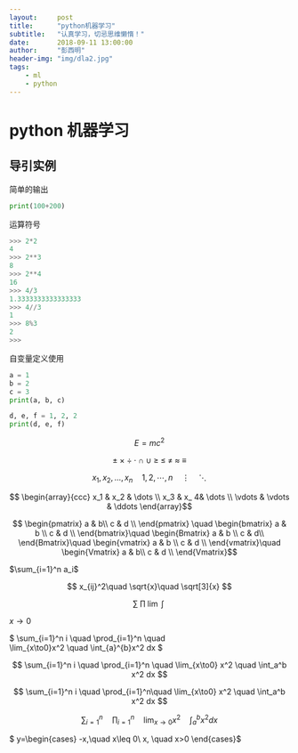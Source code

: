 ```yaml
---
layout:     post
title:      "python机器学习"
subtitle:   "认真学习，切忌思维懒惰！"
date:       2018-09-11 13:00:00
author:     "彭西明"
header-img: "img/dla2.jpg"
tags:
    - ml
    - python
---
```


<!--<script type="text/javascript" src="https://cdn.mathjax.org/mathjax/latest/MathJax.js?config=TeX-AMS-MML_HTMLorMML"></script>-->

# python 机器学习

## 导引实例

简单的输出

``` python
print(100+200)
```

运算符号

```python
>>> 2*2
4
>>> 2**3
8
>>> 2**4
16
>>> 4/3
1.3333333333333333
>>> 4//3
1
>>> 8%3
2
>>>
```

自变量定义使用

```python
a = 1
b = 2
c = 3
print(a, b, c)

d, e, f = 1, 2, 2
print(d, e, f)
```

$$ E = mc^2 $$

$$ \pm\; \times\; \div\; \cdot\; \cap\; \cup\; \geq\; \leq\; \neq\; \approx\; \equiv $$

$$ x_1, x_2, \dots, x_n\quad 1,2,\cdots,n\quad \vdots\quad \ddots $$

$$
\begin{array}{ccc}
x_1 & x_2 & \dots \\
x_3 & x_ 4& \dots \\
\vdots & \vdots & \ddots
\end{array}$$

$$
\begin{pmatrix} a & b\\ c & d \\ \end{pmatrix} \quad
\begin{bmatrix} a & b \\ c & d \\ \end{bmatrix}\quad
\begin{Bmatrix} a & b \\ c & d\\ \end{Bmatrix}\quad
\begin{vmatrix} a & b \\ c & d \\ \end{vmatrix}\quad
\begin{Vmatrix} a & b\\ c & d \\ \end{Vmatrix}$$

$\sum_{i=1}^n a_i$

$$ x_{ij}^2\quad \sqrt{x}\quad \sqrt[3]{x} $$

$$ \sum\; \prod\; \lim\; \int\; $$

$x\to0$

$ \sum_{i=1}^n i \quad \prod_{i=1}^n \quad  
    \lim_{x\to0}x^2 \quad \int_{a}^{b}x^2 dx $

$$ \sum_{i=1}^n i \quad \prod_{i=1}^n 
	\quad \lim_{x\to0} x^2 \quad \int_a^b x^2 dx $$

$$ \sum_{i=1}^n i \quad	\prod_{i=1}^n\quad
	\lim_{x\to0} x^2 \quad \int_a^b x^2 dx $$

$$\sum\nolimits_{i=1}^n\quad\prod\nolimits_{i=1}^n\quad
	\lim\nolimits_{x\to0} x^2 \quad \int\nolimits_a^b x^2 dx $$  

$
y=\begin{cases}
-x,\quad x\leq 0\\
x, \quad x>0
\end{cases}$